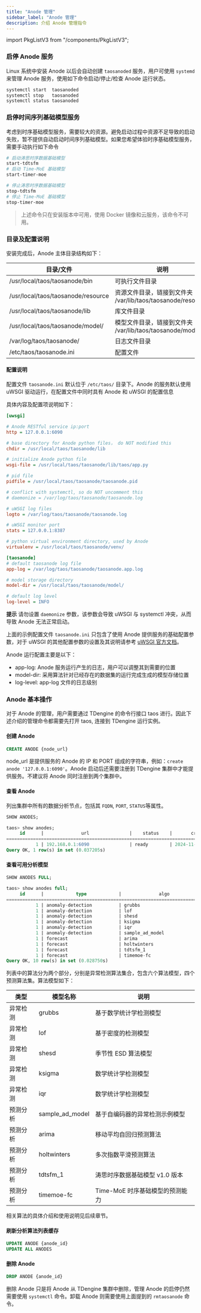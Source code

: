 ```yaml
---
title: "Anode 管理"
sidebar_label: "Anode 管理"
description: 介绍 Anode 管理指令
---
```


import PkgListV3 from "/components/PkgListV3";

### 启停 Anode 服务

 Linux 系统中安装 Anode 以后会自动创建 `taosanoded` 服务，用户可使用 `systemd` 来管理 Anode 服务，使用如下命令启动/停止/检查 Anode 运行状态。

```bash
systemctl start  taosanoded
systemctl stop   taosanoded
systemctl status taosanoded
```

### 启停时间序列基础模型服务

考虑到时序基础模型服务，需要较大的资源。避免启动过程中资源不足导致的启动失败，暂不提供自动启动时间序列基础模型。如果您希望体验时序基础模型服务，需要手动执行如下命令

```bash
# 启动涛思时序数据基础模型
start-tdtsfm
# 启动 Time-MoE 基础模型
start-timer-moe
```

```bash
# 停止涛思时序数据基础模型
stop-tdtsfm
# 停止 Time-MoE 基础模型
stop-timer-moe
```

> 上述命令只在安装版本中可用，使用 Docker 镜像和云服务，该命令不可用。

### 目录及配置说明

安装完成后，Anode 主体目录结构如下：

| 目录/文件                              | 说明                                              |
| ---------------------------------- | ----------------------------------------------- |
| /usr/local/taos/taosanode/bin      | 可执行文件目录                                         |
| /usr/local/taos/taosanode/resource | 资源文件目录，链接到文件夹 /var/lib/taos/taosanode/resource/ |
| /usr/local/taos/taosanode/lib      | 库文件目录                                           |
| /usr/local/taos/taosanode/model/   | 模型文件目录，链接到文件夹 /var/lib/taos/taosanode/model     |
| /var/log/taos/taosanode/           | 日志文件目录                                          |
| /etc/taos/taosanode.ini            | 配置文件                                            |

#### 配置说明

配置文件 `taosanode.ini` 默认位于 `/etc/taos/` 目录下。Anode 的服务默认使用 uWSGI 驱动运行，在配置文件中同时具有 Anode 和 uWSGI 的配置信息

具体内容及配置项说明如下：

```ini
[uwsgi]

# Anode RESTful service ip:port
http = 127.0.0.1:6090

# base directory for Anode python files， do NOT modified this
chdir = /usr/local/taos/taosanode/lib

# initialize Anode python file
wsgi-file = /usr/local/taos/taosanode/lib/taos/app.py

# pid file
pidfile = /usr/local/taos/taosanode/taosanode.pid

# conflict with systemctl, so do NOT uncomment this
# daemonize = /var/log/taos/taosanode/taosanode.log

# uWSGI log files
logto = /var/log/taos/taosanode/taosanode.log

# uWSGI monitor port
stats = 127.0.0.1:8387

# python virtual environment directory, used by Anode
virtualenv = /usr/local/taos/taosanode/venv/

[taosanode]
# default taosanode log file
app-log = /var/log/taos/taosanode/taosanode.app.log

# model storage directory
model-dir = /usr/local/taos/taosanode/model/

# default log level
log-level = INFO
```

**提示**
请勿设置 `daemonize` 参数，该参数会导致 uWSGI 与 systemctl 冲突，从而导致 Anode 无法正常启动。

上面的示例配置文件 `taosanode.ini` 只包含了使用 Anode 提供服务的基础配置参数，对于 uWSGI 的其他配置参数的设置及其说明请参考 [uWSGI 官方文档](https://uwsgi-docs-zh.readthedocs.io/zh-cn/latest/Options.html)。

Anode 运行配置主要是以下：

- app-log: Anode 服务运行产生的日志，用户可以调整其到需要的位置
- model-dir: 采用算法针对已经存在的数据集的运行完成生成的模型存储位置
- log-level: app-log 文件的日志级别

### Anode 基本操作

对于 Anode 的管理，用户需要通过 TDengine 的命令行接口 taos 进行。因此下述介绍的管理命令都需要先打开 taos, 连接到 TDengine 运行实例。 

#### 创建 Anode

```sql
CREATE ANODE {node_url}
```

node_url 是提供服务的 Anode 的 IP 和 PORT 组成的字符串，例如：`create anode '127.0.0.1:6090'`。Anode 启动后还需要注册到 TDengine 集群中才能提供服务。不建议将 Anode 同时注册到两个集群中。

#### 查看 Anode

列出集群中所有的数据分析节点，包括其 `FQDN`, `PORT`, `STATUS`等属性。

```sql
SHOW ANODES;

taos> show anodes;
     id      |              url               |    status    |       create_time       |       update_time       |
==================================================================================================================
           1 | 192.168.0.1:6090               | ready        | 2024-11-28 18:44:27.089 | 2024-11-28 18:44:27.089 |
Query OK, 1 row(s) in set (0.037205s)
```

#### 查看可用分析模型

```SQL
SHOW ANODES FULL;

taos> show anodes full;                                                      
     id      |            type            |              algo              | 
============================================================================ 
           1 | anomaly-detection          | grubbs                         | 
           1 | anomaly-detection          | lof                            | 
           1 | anomaly-detection          | shesd                          | 
           1 | anomaly-detection          | ksigma                         | 
           1 | anomaly-detection          | iqr                            | 
           1 | anomaly-detection          | sample_ad_model                | 
           1 | forecast                   | arima                          | 
           1 | forecast                   | holtwinters                    | 
           1 | forecast                   | tdtsfm_1                       | 
           1 | forecast                   | timemoe-fc                     | 
Query OK, 10 row(s) in set (0.028750s)                                       
```

列表中的算法分为两个部分，分别是异常检测算法集合，包含六个算法模型，四个预测算法集。算法模型如下：

| 类型   | 模型名称            | 说明                  |
| ---- | --------------- | ------------------- |
| 异常检测 | grubbs          | 基于数学统计学检测模型         |
| 异常检测 | lof             | 基于密度的检测模型           |
| 异常检测 | shesd           | 季节性 ESD 算法模型          |
| 异常检测 | ksigma          | 数学统计学检测模型           |
| 异常检测 | iqr             | 数学统计学检测模型           |
| 预测分析 | sample_ad_model | 基于自编码器的异常检测示例模型     |
| 预测分析 | arima           | 移动平均自回归预测算法         |
| 预测分析 | holtwinters     | 多次指数平滑预测算法          |
| 预测分析 | tdtsfm_1        | 涛思时序数据基础模型 v1.0 版本  |
| 预测分析 | timemoe-fc      | Time-MoE 时序基础模型的预测能力 |

相关算法的具体介绍和使用说明见后续章节。

#### 刷新分析算法列表缓存

```SQL
UPDATE ANODE {anode_id}
UPDATE ALL ANODES
```

#### 删除 Anode

```sql
DROP ANODE {anode_id}
```

删除 Anode 只是将 Anode 从 TDengine 集群中删除，管理 Anode 的启停仍然需要使用 `systemctl` 命令。卸载 Anode 则需要使用上面提到的 `rmtaosanode` 命令。
